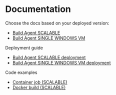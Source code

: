 # Documentation

Choose the docs based on your deployed version:

* [Build Agent SCALABLE](./scalable.md)
* [Build Agent SINGLE WINDOWS VM](./single-win-vm.md)


Deployment guide
* [Build Agent SCALABLE deployment](./scalable-deployment.md)
* [Build Agent SINGLE WINDOWS VM deployment](./single-win-vm-deployment.md)

Code examples
* [Container job (SCALABLE)](./container-job.md)
* [Docker build (SCALABLE)](./docker-build.md)
